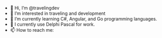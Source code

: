 - 👋 Hi, I’m @travelingdev
- 👀 I’m interested in traveling and development
- 🌱 I’m currently learning C#, Angular, and Go programming languages.
- 💞️ I currently use Delphi Pascal for work.
- 📫 How to reach me: 

<!---
travelingdev/travelingdev is a ✨ special ✨ repository because its `README.md` (this file) appears on your GitHub profile.
You can click the Preview link to take a look at your changes.
--->
